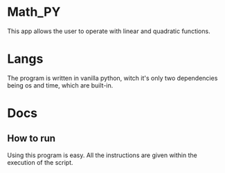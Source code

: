 # Math_PY
This app allows the user to operate with linear and quadratic functions.

# Langs
The program is written in vanilla python, witch it's only two dependencies being os and time, which are built-in.

# Docs
## How to run
Using this program is easy. All the instructions are given within the execution of the script.
